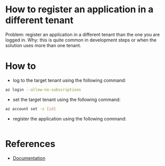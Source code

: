 # How to register an application in a different tenant

Problem: register an application in a different tenant than the one you are logged in.
Why: this is quite common in development steps or when the solution uses more than one tenant.

# How to


 - log to the target tenant using the following command:

```bash
az login --allow-no-subscriptions
```

 - set the target tenant using the following command:

```bash
az account set -s [id]
```

 - register the application using the following command:

```bash
```	

# References

 - [Documentation](https://elischei.com/how-to-register-an-application-in-azure-ad-using-azure-cli/)